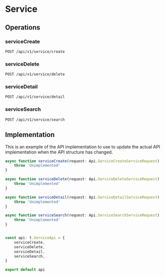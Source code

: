 # Service


## Operations

### serviceCreate

```http
POST /api/v1/service/create
```


### serviceDelete

```http
POST /api/v1/service/delete
```


### serviceDetail

```http
POST /api/v1/service/detail
```


### serviceSearch

```http
POST /api/v1/service/search
```


## Implementation

This is an example of the API implementation to use to update the actual API implementation
when the API structure has changed.

```typescript
async function serviceCreate(request: Api.ServiceCreateServiceRequest): Promise<t.ServiceCreateResponse> {
	throw 'Unimplemented'
}

async function serviceDelete(request: Api.ServiceDeleteServiceRequest): Promise<t.ServiceDeleteResponse> {
	throw 'Unimplemented'
}

async function serviceDetail(request: Api.ServiceDetailServiceRequest): Promise<t.ServiceDetailResponse> {
	throw 'Unimplemented'
}

async function serviceSearch(request: Api.ServiceSearchServiceRequest): Promise<t.ServiceSearchResponse> {
	throw 'Unimplemented'
}


const api: t.ServiceApi = {
	serviceCreate,
	serviceDelete,
	serviceDetail,
	serviceSearch,
}

export default api
```
